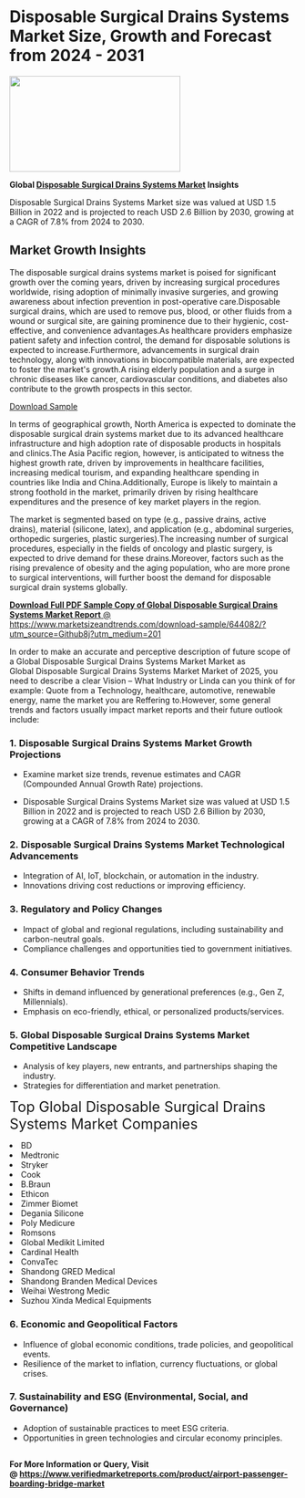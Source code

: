 <H1>Disposable Surgical Drains Systems Market Size, Growth and Forecast from 2024 - 2031</H1><img class="aligncenter size-medium wp-image-584254" src="https://thirdeyenews.in/wp-content/uploads/2024/09/Global-Market-Research-300x168.jpeg" alt="" width="300" height="168" /><p><strong>Global&nbsp;<a href="https://www.marketsizeandtrends.com/download-sample/644082/?utm_source=Github8j?utm_medium=201">Disposable Surgical Drains Systems Market</a> Insights</strong></p><p>Disposable Surgical Drains Systems Market size was valued at USD 1.5 Billion in 2022 and is projected to reach USD 2.6 Billion by 2030, growing at a CAGR of 7.8% from 2024 to 2030.</p><p><h2>Market Growth Insights</h2> <p>The disposable surgical drains systems market is poised for significant growth over the coming years, driven by increasing surgical procedures worldwide, rising adoption of minimally invasive surgeries, and growing awareness about infection prevention in post-operative care.Disposable surgical drains, which are used to remove pus, blood, or other fluids from a wound or surgical site, are gaining prominence due to their hygienic, cost-effective, and convenience advantages.As healthcare providers emphasize patient safety and infection control, the demand for disposable solutions is expected to increase.Furthermore, advancements in surgical drain technology, along with innovations in biocompatible materials, are expected to foster the market's growth.A rising elderly population and a surge in chronic diseases like cancer, cardiovascular conditions, and diabetes also contribute to the growth prospects in this sector.</p> <p><a href="#">Download Sample</a></p> <p>In terms of geographical growth, North America is expected to dominate the disposable surgical drain systems market due to its advanced healthcare infrastructure and high adoption rate of disposable products in hospitals and clinics.The Asia Pacific region, however, is anticipated to witness the highest growth rate, driven by improvements in healthcare facilities, increasing medical tourism, and expanding healthcare spending in countries like India and China.Additionally, Europe is likely to maintain a strong foothold in the market, primarily driven by rising healthcare expenditures and the presence of key market players in the region.</p> <p>The market is segmented based on type (e.g., passive drains, active drains), material (silicone, latex), and application (e.g., abdominal surgeries, orthopedic surgeries, plastic surgeries).The increasing number of surgical procedures, especially in the fields of oncology and plastic surgery, is expected to drive demand for these drains.Moreover, factors such as the rising prevalence of obesity and the aging population, who are more prone to surgical interventions, will further boost the demand for disposable surgical drain systems globally.</p> <p><a href="#"></p><p><span class=""><strong>Download Full PDF Sample Copy of Global Disposable Surgical Drains Systems Market Report</strong> @ <a href="https://www.marketsizeandtrends.com/download-sample/644082/?utm_source=Github8j?utm_medium=201" target="_blank">https://www.marketsizeandtrends.com/download-sample/644082/?utm_source=Github8j?utm_medium=201</a></span></p><p>In order to make an accurate and perceptive description of future scope of a Global&nbsp;Disposable Surgical Drains Systems Market Market as Global&nbsp;Disposable Surgical Drains Systems Market Market of 2025, you need to describe a clear Vision &ndash; What Industry or Linda can you think of for example: Quote from a Technology, healthcare, automotive, renewable energy, name the market you are Reffering to.However, some general trends and factors usually impact market reports and their future outlook include:</p><h3>1.&nbsp;<strong>Disposable Surgical Drains Systems Market Growth Projections</strong></h3><ul><li>Examine market size trends, revenue estimates and CAGR (Compounded Annual Growth Rate) projections.</li><li><p>Disposable Surgical Drains Systems Market size was valued at USD 1.5 Billion in 2022 and is projected to reach USD 2.6 Billion by 2030, growing at a CAGR of 7.8% from 2024 to 2030.</p></li></ul><h3>2.&nbsp;<strong>Disposable Surgical Drains Systems Market Technological Advancements</strong></h3><ul><li>Integration of AI, IoT, blockchain, or automation in the industry.</li><li>Innovations driving cost reductions or improving efficiency.</li></ul><h3>3.&nbsp;<strong>Regulatory and Policy Changes</strong></h3><ul><li>Impact of global and regional regulations, including sustainability and carbon-neutral goals.</li><li>Compliance challenges and opportunities tied to government initiatives.</li></ul><h3>4.&nbsp;<strong>Consumer Behavior Trends</strong></h3><ul><li>Shifts in demand influenced by generational preferences (e.g., Gen Z, Millennials).</li><li>Emphasis on eco-friendly, ethical, or personalized products/services.</li></ul><h3>5.&nbsp;<strong>Global Disposable Surgical Drains Systems Market Competitive Landscape</strong></h3><ul><li>Analysis of key players, new entrants, and partnerships shaping the industry.</li><li>Strategies for differentiation and market penetration.</li></ul><p data-pm-slice="1 1 []"><span style="color: inherit; font-family: inherit; font-size: 25px;">Top Global Disposable Surgical Drains Systems Market Companies</span></p><div class="" data-test-id=""><p><li>BD</li><li> Medtronic</li><li> Stryker</li><li> Cook</li><li> B.Braun</li><li> Ethicon</li><li> Zimmer Biomet</li><li> Degania Silicone</li><li> Poly Medicure</li><li> Romsons</li><li> Global Medikit Limited</li><li> Cardinal Health</li><li> ConvaTec</li><li> Shandong GRED Medical</li><li> Shandong Branden Medical Devices</li><li> Weihai Westrong Medic</li><li> Suzhou Xinda Medical Equipments</li></p></div><h3>6.&nbsp;<strong>Economic and Geopolitical Factors</strong></h3><ul><li>Influence of global economic conditions, trade policies, and geopolitical events.</li><li>Resilience of the market to inflation, currency fluctuations, or global crises.</li></ul><h3>7.&nbsp;<strong>Sustainability and ESG (Environmental, Social, and Governance)</strong></h3><ul><li>Adoption of sustainable practices to meet ESG criteria.</li><li>Opportunities in green technologies and circular economy principles.</li></ul><h2><strong style="font-size: 14px;">For More Information or Query, Visit @&nbsp;</strong><a style="background-color: #ffffff; font-size: 14px;" href="https://www.marketsizeandtrends.com/report/disposable-surgical-drains-systems-market/" target="_blank">https://www.verifiedmarketreports.com/product/airport-passenger-boarding-bridge-market</a></h2>